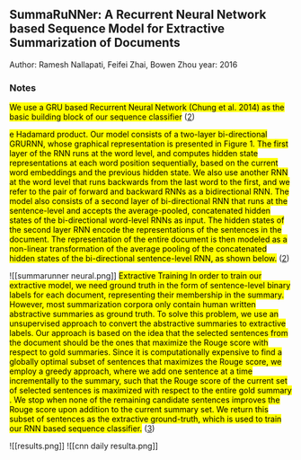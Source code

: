## SummaRuNNer: A Recurrent Neural Network based Sequence Model for Extractive Summarization of Documents
Author: Ramesh Nallapati, Feifei Zhai, Bowen Zhou
year: 2016


### Notes

<mark class="customZot-Yellow ">We use a GRU based Recurrent Neural Network (Chung et al. 2014) as the basic building block of our sequence classifier</mark> ([2](zotero://open-pdf/library/items/SM2WYSAY?page=2&annotation=8PDBZ63Z))

 
<mark class="customZot-Yellow ">e Hadamard product. Our model consists of a two-layer bi-directional GRURNN, whose graphical representation is presented in Figure 1. The first layer of the RNN runs at the word level, and computes hidden state representations at each word position sequentially, based on the current word embeddings and the previous hidden state. We also use another RNN at the word level that runs backwards from the last word to the first, and we refer to the pair of forward and backward RNNs as a bidirectional RNN. The model also consists of a second layer of bi-directional RNN that runs at the sentence-level and accepts the average-pooled, concatenated hidden states of the bi-directional word-level RNNs as input. The hidden states of the second layer RNN encode the representations of the sentences in the document. The representation of the entire document is then modeled as a non-linear transformation of the average pooling of the concatenated hidden states of the bi-directional sentence-level RNN, as shown below.</mark> ([2](zotero://open-pdf/library/items/SM2WYSAY?page=2&annotation=BLW8KQ8Y))

   ![[summarunner neural.png]]
<mark class="customZot-Yellow ">Extractive Training In order to train our extractive model, we need ground truth in the form of sentence-level binary labels for each document, representing their membership in the summary. However, most summarization corpora only contain human written abstractive summaries as ground truth. To solve this problem, we use an unsupervised approach to convert the abstractive summaries to extractive labels. Our approach is based on the idea that the selected sentences from the document should be the ones that maximize the Rouge score with respect to gold summaries. Since it is computationally expensive to find a globally optimal subset of sentences that maximizes the Rouge score, we employ a greedy approach, where we add one sentence at a time incrementally to the summary, such that the Rouge score of the current set of selected sentences is maximized with respect to the entire gold summary . We stop when none of the remaining candidate sentences improves the Rouge score upon addition to the current summary set. We return this subset of sentences as the extractive ground-truth, which is used to train our RNN based sequence classifier.</mark> ([3](zotero://open-pdf/library/items/SM2WYSAY?page=3&annotation=HJEG7HFU))

   ![[results.png]]  ![[cnn daily resulta.png]]